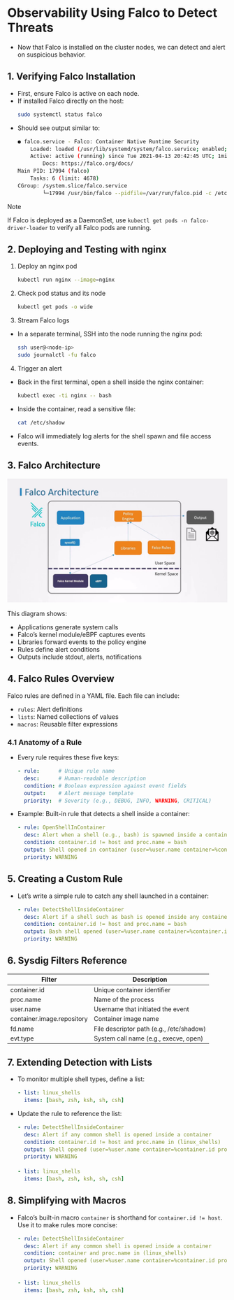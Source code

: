 # Observability Using Falco to Detect Threats

- Now that Falco is installed on the cluster nodes, we can detect and alert on suspicious behavior. 

## 1. Verifying Falco Installation
- First, ensure Falco is active on each node.
- If installed Falco directly on the host:
    ```bash
    sudo systemctl status falco
    ```
- Should see output similar to:
    ```bash
    ● falco.service - Falco: Container Native Runtime Security
        Loaded: loaded (/usr/lib/systemd/system/falco.service; enabled; vendor preset: enabled)
        Active: active (running) since Tue 2021-04-13 20:42:45 UTC; 1min 2s ago
            Docs: https://falco.org/docs/
    Main PID: 17994 (falco)
        Tasks: 6 (limit: 4678)
    CGroup: /system.slice/falco.service
            └─17994 /usr/bin/falco --pidfile=/var/run/falco.pid -c /etc/falco/falco.yaml
    ```

> [!NOTE]
> If Falco is deployed as a DaemonSet, use `kubectl get pods -n falco-driver-loader` to verify all Falco pods are running.

## 2. Deploying and Testing with nginx
1. Deploy an nginx pod
    ```bash
    kubectl run nginx --image=nginx
    ```
2. Check pod status and its node
    ```bash
    kubectl get pods -o wide
    ```
3. Stream Falco logs
- In a separate terminal, SSH into the node running the nginx pod:
    ```bash
    ssh user@<node-ip>
    sudo journalctl -fu falco
    ```
4. Trigger an alert
- Back in the first terminal, open a shell inside the nginx container:
    ```bash
    kubectl exec -ti nginx -- bash
    ```
- Inside the container, read a sensitive file:
    ```bash
    cat /etc/shadow
    ```
- Falco will immediately log alerts for the shell spawn and file access events.

## 3. Falco Architecture

![Falco Architecture](../images/falco-architecture.png)

This diagram shows:
- Applications generate system calls
- Falco’s kernel module/eBPF captures events
- Libraries forward events to the policy engine
- Rules define alert conditions
- Outputs include stdout, alerts, notifications

## 4. Falco Rules Overview
Falco rules are defined in a YAML file. Each file can include:
- `rules`: Alert definitions
- `lists`: Named collections of values
- `macros`: Reusable filter expressions

### 4.1 Anatomy of a Rule
- Every rule requires these five keys:
    ```yml
    - rule:      # Unique rule name
      desc:      # Human-readable description
      condition: # Boolean expression against event fields
      output:    # Alert message template
      priority:  # Severity (e.g., DEBUG, INFO, WARNING, CRITICAL)
    ```
- Example: Built-in rule that detects a shell inside a container:
    ```yml
    - rule: OpenShellInContainer
      desc: Alert when a shell (e.g., bash) is spawned inside a container
      condition: container.id != host and proc.name = bash
      output: Shell opened in container (user=%user.name container=%container.id)
      priority: WARNING
    ```

## 5. Creating a Custom Rule
- Let’s write a simple rule to catch any shell launched in a container:
    ```yml
    - rule: DetectShellInsideContainer
      desc: Alert if a shell such as bash is opened inside any container
      condition: container.id != host and proc.name = bash
      output: Bash shell opened (user=%user.name container=%container.id)
      priority: WARNING
    ```

## 6. Sysdig Filters Reference

| Filter                     | Description |
|----------------------------|-------------|
| container.id               | Unique container identifier | 
| proc.name                  | Name of the process | 
| user.name                  | Username that initiated the event | 
| container.image.repository | Container image name | 
| fd.name                    | File descriptor path (e.g., /etc/shadow) | 
| evt.type                   | System call name (e.g., execve, open) | 

## 7. Extending Detection with Lists
- To monitor multiple shell types, define a list:
    ```yml
    - list: linux_shells
      items: [bash, zsh, ksh, sh, csh]
    ```
- Update the rule to reference the list:
    ```yml
    - rule: DetectShellInsideContainer
      desc: Alert if any common shell is opened inside a container
      condition: container.id != host and proc.name in (linux_shells)
      output: Shell opened (user=%user.name container=%container.id proc=%proc.name)
      priority: WARNING

    - list: linux_shells
      items: [bash, zsh, ksh, sh, csh]
    ```

## 8. Simplifying with Macros
- Falco’s built-in macro `container` is shorthand for `container.id != host`. Use it to make rules more concise:
    ```yml
    - rule: DetectShellInsideContainer
      desc: Alert if any common shell is opened inside a container
      condition: container and proc.name in (linux_shells)
      output: Shell opened (user=%user.name container=%container.id proc=%proc.name)
      priority: WARNING

    - list: linux_shells
      items: [bash, zsh, ksh, sh, csh]
    ```
